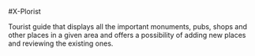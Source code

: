 #X-Plorist

Tourist guide  that displays all the important monuments, pubs, shops and other places in a given area and offers a possibility of adding new places and reviewing the existing ones.